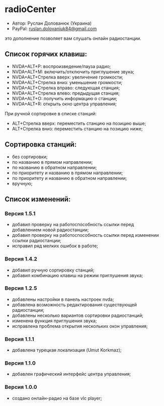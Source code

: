 # radioCenter

* Автор: Руслан Долованюк (Украина)
* PayPal: ruslan.dolovaniuk84@gmail.com

это дополнение позволяет вам слушать онлайн радиостанции.


## Список горячих клавиш:
* NVDA+ALT+P: воспроизведение/пауза радио;
* NVDA+ALT+M: включить/отключить приглушение звука;
* NVDA+ALT+Стрелка вверх: увеличение громкости;
* NVDA+ALT+Стрелка вниз: уменьшение громкости;
* NVDA+ALT+Стрелка вправо: следующая станция;
* NVDA+ALT+Стрелка влево: предыдущая станция;
* NVDA+ALT+O: получить информацию о станции;
* NVDA+ALT+R: открыть окно центра управления;

При ручной сортировке в списке станций:
* ALT+Стрелка вверх: переместить станцию на позицию выше;
* ALT+Стрелка вниз: переместить станцию на позицию ниже;

## Сортировка станций:
* без сортировки;
* по названию в прямом направлении;
* по названию в обратном направлении;
* по приоритету и названию в прямом направлении;
* по приоритету и названию в обратном направлении;
* вручную;

## Список изменений:
### Версия 1.5.1
* добавил проверку на работоспособность ссылки перед добавлением новой радиостанции;
* добавил проверку на работоспособность ссылки перед изменении ссылки радиостанции;
* исправил ряд мелких ошибок в работе;

### Версия 1.4.2
* добавил ручную сортировку станций;
* добавил комбинацию клавиш на режим приглушения звука;

### Версия 1.2.5
* добавлены настройки в панель настроек nvda;
* добавлена возможность редактирования существующей радиостанции;
* добавлены несколько вариантов сортировки радиостанций;
* изменена функция приглушения звука;
* исправлена проблема открытия нескольких окон управления;

### Версия 1.1.1
* добавлена турецкая локализация (Umut Korkmaz);

### Версия 1.1.0
* добавлен графический интерфейс центра управления;

### Версия 1.0.0
* создано онлайн-радио на базе vlc player;
